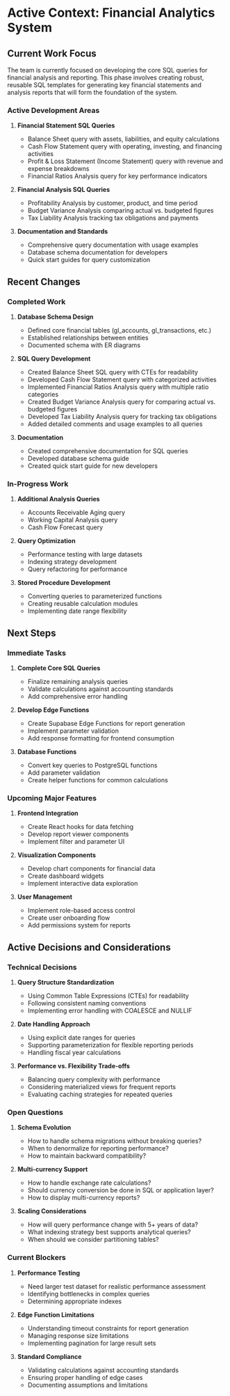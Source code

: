# Active Context: Financial Analytics System

## Current Work Focus

The team is currently focused on developing the core SQL queries for financial analysis and reporting. This phase involves creating robust, reusable SQL templates for generating key financial statements and analysis reports that will form the foundation of the system.

### Active Development Areas

1. **Financial Statement SQL Queries**
   - Balance Sheet query with assets, liabilities, and equity calculations
   - Cash Flow Statement query with operating, investing, and financing activities
   - Profit & Loss Statement (Income Statement) query with revenue and expense breakdowns
   - Financial Ratios Analysis query for key performance indicators

2. **Financial Analysis SQL Queries**
   - Profitability Analysis by customer, product, and time period
   - Budget Variance Analysis comparing actual vs. budgeted figures
   - Tax Liability Analysis tracking tax obligations and payments

3. **Documentation and Standards**
   - Comprehensive query documentation with usage examples
   - Database schema documentation for developers
   - Quick start guides for query customization

## Recent Changes

### Completed Work

1. **Database Schema Design**
   - Defined core financial tables (gl_accounts, gl_transactions, etc.)
   - Established relationships between entities
   - Documented schema with ER diagrams

2. **SQL Query Development**
   - Created Balance Sheet SQL query with CTEs for readability
   - Developed Cash Flow Statement query with categorized activities
   - Implemented Financial Ratios Analysis query with multiple ratio categories
   - Created Budget Variance Analysis query for comparing actual vs. budgeted figures
   - Developed Tax Liability Analysis query for tracking tax obligations
   - Added detailed comments and usage examples to all queries

3. **Documentation**
   - Created comprehensive documentation for SQL queries
   - Developed database schema guide
   - Created quick start guide for new developers

### In-Progress Work

1. **Additional Analysis Queries**
   - Accounts Receivable Aging query
   - Working Capital Analysis query
   - Cash Flow Forecast query

2. **Query Optimization**
   - Performance testing with large datasets
   - Indexing strategy development
   - Query refactoring for performance

3. **Stored Procedure Development**
   - Converting queries to parameterized functions
   - Creating reusable calculation modules
   - Implementing date range flexibility

## Next Steps

### Immediate Tasks

1. **Complete Core SQL Queries**
   - Finalize remaining analysis queries
   - Validate calculations against accounting standards
   - Add comprehensive error handling

2. **Develop Edge Functions**
   - Create Supabase Edge Functions for report generation
   - Implement parameter validation
   - Add response formatting for frontend consumption

3. **Database Functions**
   - Convert key queries to PostgreSQL functions
   - Add parameter validation
   - Create helper functions for common calculations

### Upcoming Major Features

1. **Frontend Integration**
   - Create React hooks for data fetching
   - Develop report viewer components
   - Implement filter and parameter UI

2. **Visualization Components**
   - Develop chart components for financial data
   - Create dashboard widgets
   - Implement interactive data exploration

3. **User Management**
   - Implement role-based access control
   - Create user onboarding flow
   - Add permissions system for reports

## Active Decisions and Considerations

### Technical Decisions

1. **Query Structure Standardization**
   - Using Common Table Expressions (CTEs) for readability
   - Following consistent naming conventions
   - Implementing error handling with COALESCE and NULLIF

2. **Date Handling Approach**
   - Using explicit date ranges for queries
   - Supporting parameterization for flexible reporting periods
   - Handling fiscal year calculations

3. **Performance vs. Flexibility Trade-offs**
   - Balancing query complexity with performance
   - Considering materialized views for frequent reports
   - Evaluating caching strategies for repeated queries

### Open Questions

1. **Schema Evolution**
   - How to handle schema migrations without breaking queries?
   - When to denormalize for reporting performance?
   - How to maintain backward compatibility?

2. **Multi-currency Support**
   - How to handle exchange rate calculations?
   - Should currency conversion be done in SQL or application layer?
   - How to display multi-currency reports?

3. **Scaling Considerations**
   - How will query performance change with 5+ years of data?
   - What indexing strategy best supports analytical queries?
   - When should we consider partitioning tables?

### Current Blockers

1. **Performance Testing**
   - Need larger test dataset for realistic performance assessment
   - Identifying bottlenecks in complex queries
   - Determining appropriate indexes

2. **Edge Function Limitations**
   - Understanding timeout constraints for report generation
   - Managing response size limitations
   - Implementing pagination for large result sets

3. **Standard Compliance**
   - Validating calculations against accounting standards
   - Ensuring proper handling of edge cases
   - Documenting assumptions and limitations 